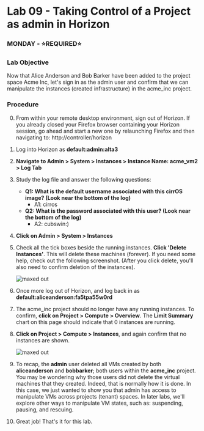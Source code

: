 # Lab 09 - Taking Control of a Project as admin in Horizon

### MONDAY - &#x2B50;REQUIRED&#x2B50;

### Lab Objective

Now that Alice Anderson and Bob Barker have been added to the project space Acme Inc, let's sign in as the admin user and confirm that we can manipulate the instances (created infrastructure) in the acme_inc project.

### Procedure

0. From within your remote desktop environment, sign out of Horizon. If you already closed your Firefox browser containing your Horizon session, go ahead and start a new one by relaunching Firefox and then navigating to: http://controller/horizon

0. Log into Horizon as **default:admin:alta3**

0. **Navigate to Admin > System > Instances > Instance Name: acme_vm2 > Log Tab**

0. Study the log file and answer the following questions:
    - **Q1: What is the default username associated with this cirrOS image? (Look near the bottom of the log)**
      - A1: cirros
    - **Q2: What is the password associated with this user? (Look near the bottom of the log)**
      - A2: cubswin:)
    
0. **Click on Admin > System > Instances**

0. Check all the tick boxes beside the running instances. **Click  'Delete Instances'**. This will delete these machines (forever). If you need some help, check out the following screenshot. (After you click delete, you'll also need to confirm deletion of the instances).

    ![maxed out](https://alta3.com/static/images/alta3_lab_admin_delete_VMs.png)

0. Once more log out of Horizon, and log back in as **default:aliceanderson:fa5tpa55w0rd**

0. The acme_inc project should no longer have any running instances. To confirm, **click on Project > Compute > Overview**. The **Limit Summary** chart on this page should indicate that 0 instances are running.

0. **Click on Project > Compute > Instances**, and again confirm that no instances are shown. 

    ![maxed out](https://alta3.com/static/images/alta3_lab_alice_overview_back.png)

0. To recap, the **admin** user deleted all VMs created by both **aliceanderson** and **bobbarker**; both users within the **acme_inc** project. You may be wondering why those users did not delete the virtual machines that they created. Indeed, that is normally how it is done. In this case, we just wanted to show you that admin has access to manipulate VMs across projects (tenant) spaces. In later labs, we'll explore other ways to manipulate VM states, such as: suspending, pausing, and rescuing.

0. Great job! That's it for this lab.

